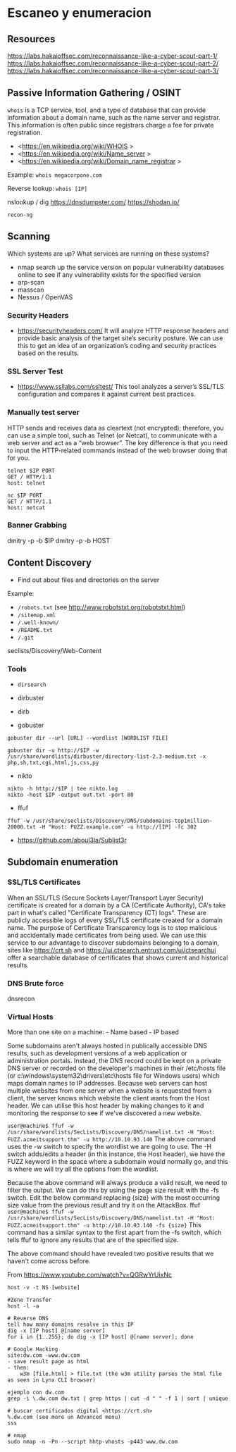 # Escaneo y enumeracion



## Resources
https://labs.hakaioffsec.com/reconnaissance-like-a-cyber-scout-part-1/
https://labs.hakaioffsec.com/reconnaissance-like-a-cyber-scout-part-2/
https://labs.hakaioffsec.com/reconnaissance-like-a-cyber-scout-part-3/




















## Passive Information Gathering / OSINT

`whois` is a TCP service, tool, and a type of database that can provide information about a domain name, such as the name server and registrar. This information is often public since registrars charge a fee for private registration.

- <https://en.wikipedia.org/wiki/WHOIS >
- <https://en.wikipedia.org/wiki/Name_server >
- <https://en.wikipedia.org/wiki/Domain_name_registrar >

Example: `whois megacorpone.com`

Reverse lookup: `whois [IP]`


nslookup / dig
https://dnsdumpster.com/
https://shodan.io/


`recon-ng`


























## Scanning
Which systems are up?
What services are running on these systems?

- nmap
	 search up the service version on popular vulnerability databases online to see if any vulnerability exists for the specified version
- arp-scan
- masscan
- Nessus / OpenVAS




### Security Headers

- <https://securityheaders.com/> It will analyze HTTP response headers and provide basic analysis of the target site’s security posture. We can use this to get an idea of an organization’s coding and security practices based on the results. 


### SSL Server Test
- <https://www.ssllabs.com/ssltest/> This tool analyzes a server’s SSL/TLS configuration and compares it against current best practices.




### Manually test server

HTTP sends and receives data as cleartext (not encrypted); therefore, you can use a simple tool, such as Telnet (or Netcat), to communicate with a web server and act as a “web browser”. The key difference is that you need to input the HTTP-related commands instead of the web browser doing that for you.

```
telnet $IP PORT
GET / HTTP/1.1
host: telnet
```

```
nc $IP PORT
GET / HTTP/1.1
host: netcat
```

### Banner Grabbing
dmitry -p -b $IP
dmitry -p -b HOST



































## Content Discovery

- Find out about files and directories on the server

Example:
- `/robots.txt` (see <http://www.robotstxt.org/robotstxt.html>)
- `/sitemap.xml`
- `/.well-known/`
- `/README.txt`
- `/.git`


seclists/Discovery/Web-Content



### Tools
- `dirsearch`


- dirbuster
- dirb
- gobuster
```
gobuster dir --url [URL] --wordlist [WORDLIST FILE]

gobuster dir -u http://$IP -w /usr/share/wordlists/dirbuster/directory-list-2.3-medium.txt -x php,sh,txt,cgi,html,js,css,py

```

- nikto
```
nikto -h http://$IP | tee nikto.log
nikto -host $IP -output out.txt -port 80
```

- ffuf
```
ffuf -w /usr/share/seclists/Discovery/DNS/subdomains-top1million-20000.txt -H "Host: FUZZ.example.com" -u http://[IP] -fc 302
```

- <https://github.com/aboul3la/Sublist3r>

























## Subdomain enumeration

### SSL/TLS Certificates
When an SSL/TLS (Secure Sockets Layer/Transport Layer Security) certificate is created for a domain by a CA (Certificate Authority), CA's take part in what's called "Certificate Transparency (CT) logs". These are publicly accessible logs of every SSL/TLS certificate created for a domain name. The purpose of Certificate Transparency logs is to stop malicious and accidentally made certificates from being used. We can use this service to our advantage to discover subdomains belonging to a domain, sites like https://crt.sh and https://ui.ctsearch.entrust.com/ui/ctsearchui offer a searchable database of certificates that shows current and historical results.

### DNS Brute force
dnsrecon


### Virtual Hosts

More than one site on a machine:
	- Name based
	- IP based

Some subdomains aren't always hosted in publically accessible DNS results, such as development versions of a web application or administration portals. Instead, the DNS record could be kept on a private DNS server or recorded on the developer's machines in their /etc/hosts file (or c:\windows\system32\drivers\etc\hosts file for Windows users) which maps domain names to IP addresses. 
Because web servers can host multiple websites from one server when a website is requested from a client, the server knows which website the client wants from the Host header. We can utilise this host header by making changes to it and monitoring the response to see if we've discovered a new website.

`user@machine$ ffuf -w /usr/share/wordlists/SecLists/Discovery/DNS/namelist.txt -H "Host: FUZZ.acmeitsupport.thm" -u http://10.10.93.140`
The above command uses the -w switch to specify the wordlist we are going to use. The -H switch adds/edits a header (in this instance, the Host header), we have the FUZZ keyword in the space where a subdomain would normally go, and this is where we will try all the options from the wordlist.

Because the above command will always produce a valid result, we need to filter the output. We can do this by using the page size result with the -fs switch. Edit the below command replacing {size} with the most occurring size value from the previous result and try it on the AttackBox.
ffuf
`user@machine$ ffuf -w /usr/share/wordlists/SecLists/Discovery/DNS/namelist.txt -H "Host: FUZZ.acmeitsupport.thm" -u http://10.10.93.140 -fs {size}`
This command has a similar syntax to the first apart from the -fs switch, which tells ffuf to ignore any results that are of the specified size.

The above command should have revealed two positive results that we haven't come across before.



From <https://www.youtube.com/watch?v=QGRwYrUixNc>
```
host -v -t NS [website]

#Zone Transfer
host -l -a

# Reverse DNS
tell how many domains resolve in this IP
dig -x [IP host] @[name server]
for i in {1..255}; do dig -x [IP host] @[name server]; done

# Google Hacking
site:dw.com -www.dw.com
- save result page as html
- then:
	w3m [file.html] > file.txt (the w3m utility parses the html file as seen in Lynx CLI browser)

ejemplo con dw.com
grep -i \.dw.com dw.txt | grep https | cut -d " " -f 1 | sort | unique

# buscar certificados digital <https://crt.sh>
%.dw.com (see more un Advanced menu)
sss

# nmap
sudo nmap -n -Pn --script hhtp-vhosts -p443 www.dw.com

```










